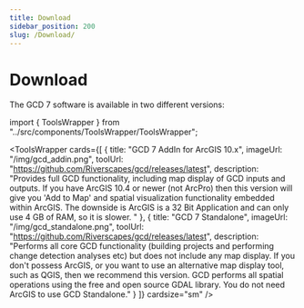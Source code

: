 ```yaml
---
title: Download
sidebar_position: 200
slug: /Download/
---
```

# Download

The GCD 7 software is available in two different versions: 

import { ToolsWrapper } from "../src/components/ToolsWrapper/ToolsWrapper";

<ToolsWrapper
  cards={[
    {
      title: "GCD 7 AddIn for ArcGIS 10.x",
      imageUrl: "/img/gcd_addin.png",
      toolUrl: "https://github.com/Riverscapes/gcd/releases/latest",
      description: "Provides full GCD functionality, including map display of GCD inputs and outputs. If you have ArcGIS 10.4 or newer (not ArcPro) then this version will give you 'Add to Map' and spatial visualization functionality embedded within ArcGIS. The downside is ArcGIS is a 32 Bit Application and can only use 4 GB of RAM, so it is slower. "
    },
    {
      title: "GCD 7 Standalone",
      imageUrl: "/img/gcd_standalone.png",
      toolUrl: "https://github.com/Riverscapes/gcd/releases/latest",
      description: "Performs all core GCD functionality (building projects and performing change detection analyses etc) but does not include any map display. If you don't possess ArcGIS, or you want to use an alternative map display tool, such as QGIS, then we recommend this version. GCD performs all spatial operations using the free and open source GDAL library. You do not need ArcGIS to use GCD Standalone."
    }
  ]}
  cardsize="sm"
/>
